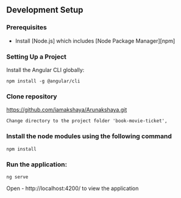## Development Setup

### Prerequisites

- Install [Node.js] which includes [Node Package Manager][npm]

### Setting Up a Project

Install the Angular CLI globally:

```
npm install -g @angular/cli
```

### Clone repository 

https://github.com/iamakshaya/Arunakshaya.git

```
Change directory to the project folder 'book-movie-ticket', 

```
### Install the node modules using the following command
```
npm install
```

### Run the application:

```
ng serve
```

Open - http://localhost:4200/ to view the application